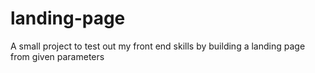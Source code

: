 # landing-page

A small project to test out my front end skills by building a landing page from given parameters